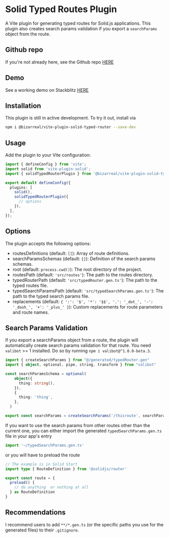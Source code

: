 # Solid Typed Routes Plugin

A Vite plugin for generating typed routes for Solid.js applications. This plugin also creates search params validation if you export a `searchParams` object from the route.

## Github repo

If you're not already here, see the Github repo [HERE](https://github.com/alfredomariamilano/solid-typed-router)

## Demo

See a working demo on Stackblitz [HERE](https://stackblitz.com/github/alfredomariamilano/solid-hack-typed-routes?file=README.md)

## Installation

This plugin is still in active development. To try it out, install via
```bash
npm i @bizarreal/vite-plugin-solid-typed-router --save-dev
```

## Usage

Add the plugin to your Vite configuration:
```typescript
import { defineConfig } from 'vite';
import solid from 'vite-plugin-solid';
import { solidTypedRouterPlugin } from '@bizarreal/vite-plugin-solid-typed-router';

export default defineConfig({
  plugins: [
    solid(),
    solidTypedRouterPlugin({
      // options
    }),
  ],
});
```

## Options

The plugin accepts the following options:

- routesDefinitions (default: `[]`): Array of route definitions.
- searchParamsSchemas (default: `{}`): Definition of the search params schemas.
- root (default: `process.cwd()`): The root directory of the project.
- routesPath (default: `'src/routes'`): The path to the routes directory.
- typedRouterPath (default: `'src/typedRouter.gen.ts'`): The path to the typed routes file.
- typedSearchParamsPath (default: `'src/typedSearchParams.gen.ts'`): The path to the typed search params file.
- replacements (default: `{ ':': '$', '*': '$$', '.': '_dot_', '-': '_dash_', '+': '_plus_' }`): Custom replacements for route parameters and route names.

## Search Params Validation

If you export a searchParams object from a route, the plugin will automatically create search params validation for that route. You need `valibot` >= 1 installed. Do so by running `npm i valibot@^1.0.0-beta.3`.
```typescript
import { createSearchParams } from "@/generated/typedRouter.gen"
import { object, optional, pipe, string, transform } from "valibot"

const searchParamsSchema = optional(
    object({
      thing: string(),
    }),
    {
      thing: 'thing',
    },
  )

export const searchParams = createSearchParams('/thisroute', searchParamsSchema)
```

If you want to use the search params from other routes other than the current one, you can either import the generated `typedSearchParams.gen.ts` file in your app's entry
```typescript
import '~/typedSearchParams.gen.ts'
```
or you will have to preload the route
```typescript
// The example is in Solid Start
import type { RouteDefinition } from '@solidjs/router'

export const route = {
  preload() {
    // do anything  or nothing at all
  } as RouteDefinition
}
```

## Recommendations

I recommend users to add `**/*.gen.ts` (or the specific paths you use for the generated files) to their `.gitignore`.